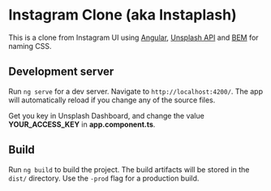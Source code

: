# Instagram Clone (aka Instaplash)

This is a clone from Instagram UI using [Angular](https://angular.io/), [Unsplash API](https://unsplash.com/developers) and [BEM](http://getbem.com/) for naming CSS.

## Development server

Run `ng serve` for a dev server. Navigate to `http://localhost:4200/`. The app will automatically reload if you change any of the source files.

Get you key in Unsplash Dashboard, and change the value **YOUR_ACCESS_KEY** in **app.component.ts**.

## Build

Run `ng build` to build the project. The build artifacts will be stored in the `dist/` directory. Use the `-prod` flag for a production build.